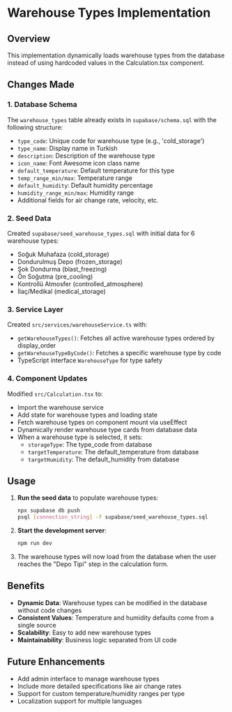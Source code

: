 # Warehouse Types Implementation

## Overview
This implementation dynamically loads warehouse types from the database instead of using hardcoded values in the Calculation.tsx component.

## Changes Made

### 1. Database Schema
The `warehouse_types` table already exists in `supabase/schema.sql` with the following structure:
- `type_code`: Unique code for warehouse type (e.g., 'cold_storage')
- `type_name`: Display name in Turkish
- `description`: Description of the warehouse type
- `icon_name`: Font Awesome icon class name
- `default_temperature`: Default temperature for this type
- `temp_range_min/max`: Temperature range
- `default_humidity`: Default humidity percentage
- `humidity_range_min/max`: Humidity range
- Additional fields for air change rate, velocity, etc.

### 2. Seed Data
Created `supabase/seed_warehouse_types.sql` with initial data for 6 warehouse types:
- Soğuk Muhafaza (cold_storage)
- Dondurulmuş Depo (frozen_storage)
- Şok Dondurma (blast_freezing)
- Ön Soğutma (pre_cooling)
- Kontrollü Atmosfer (controlled_atmosphere)
- İlaç/Medikal (medical_storage)

### 3. Service Layer
Created `src/services/warehouseService.ts` with:
- `getWarehouseTypes()`: Fetches all active warehouse types ordered by display_order
- `getWarehouseTypeByCode()`: Fetches a specific warehouse type by code
- TypeScript interface `WarehouseType` for type safety

### 4. Component Updates
Modified `src/Calculation.tsx` to:
- Import the warehouse service
- Add state for warehouse types and loading state
- Fetch warehouse types on component mount via useEffect
- Dynamically render warehouse type cards from database data
- When a warehouse type is selected, it sets:
  - `storageType`: The type_code from database
  - `targetTemperature`: The default_temperature from database
  - `targetHumidity`: The default_humidity from database

## Usage

1. **Run the seed data** to populate warehouse types:
   ```bash
   npx supabase db push
   psql [connection_string] -f supabase/seed_warehouse_types.sql
   ```

2. **Start the development server**:
   ```bash
   npm run dev
   ```

3. The warehouse types will now load from the database when the user reaches the "Depo Tipi" step in the calculation form.

## Benefits
- **Dynamic Data**: Warehouse types can be modified in the database without code changes
- **Consistent Values**: Temperature and humidity defaults come from a single source
- **Scalability**: Easy to add new warehouse types
- **Maintainability**: Business logic separated from UI code

## Future Enhancements
- Add admin interface to manage warehouse types
- Include more detailed specifications like air change rates
- Support for custom temperature/humidity ranges per type
- Localization support for multiple languages